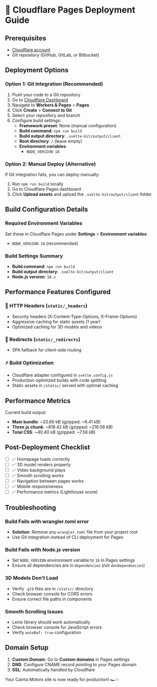 # 🚀 Cloudflare Pages Deployment Guide

## Prerequisites
- [Cloudflare account](https://cloudflare.com)
- Git repository (GitHub, GitLab, or Bitbucket)

## Deployment Options

### Option 1: Git Integration (Recommended)
1. Push your code to a Git repository
2. Go to [Cloudflare Dashboard](https://dash.cloudflare.com)
3. Navigate to **Workers & Pages** > **Pages**
4. Click **Create** > **Connect to Git**
5. Select your repository and branch
6. Configure build settings:
   - **Framework preset**: None (manual configuration)
   - **Build command**: `npm run build`
   - **Build output directory**: `.svelte-kit/output/client`
   - **Root directory**: `/` (leave empty)
   - **Environment variables**: 
     - `NODE_VERSION`: `18`

### Option 2: Manual Deploy (Alternative)
If Git integration fails, you can deploy manually:
1. Run `npm run build` locally
2. Go to Cloudflare Pages dashboard
3. Click **Upload assets** and upload the `.svelte-kit/output/client` folder

## Build Configuration Details

### Required Environment Variables
Set these in Cloudflare Pages under **Settings** > **Environment variables**:
- `NODE_VERSION`: `18` (recommended)

### Build Settings Summary
- **Build command**: `npm run build` 
- **Build output directory**: `.svelte-kit/output/client`
- **Node.js version**: `18.x`

## Performance Features Configured

### 🎯 HTTP Headers (`static/_headers`)
- Security headers (X-Content-Type-Options, X-Frame-Options)
- Aggressive caching for static assets (1 year)
- Optimized caching for 3D models and videos

### 🔄 Redirects (`static/_redirects`)
- SPA fallback for client-side routing

### ⚡ Build Optimization
- Cloudflare adapter configured in `svelte.config.js`
- Production-optimized builds with code splitting
- Static assets in `/static/` served with optimal caching

## Performance Metrics
Current build output:
- **Main bundle**: ~33.66 kB (gzipped: ~9.41 kB)
- **Three.js chunk**: ~819.42 kB (gzipped: ~216.56 kB)
- **Total CSS**: ~40.40 kB (gzipped: ~7.58 kB)

## Post-Deployment Checklist
- [ ] ✅ Homepage loads correctly
- [ ] ✅ 3D model renders properly
- [ ] ✅ Video background plays
- [ ] ✅ Smooth scrolling works
- [ ] ✅ Navigation between pages works
- [ ] ✅ Mobile responsiveness
- [ ] ✅ Performance metrics (Lighthouse score)

## Troubleshooting

### Build Fails with wrangler.toml error
- **Solution**: Remove any `wrangler.toml` file from your project root
- Use Git integration instead of CLI deployment for Pages

### Build Fails with Node.js version
- Set `NODE_VERSION` environment variable to `18` in Pages settings
- Ensure all dependencies are in `dependencies` (not `devDependencies`)

### 3D Models Don't Load
- Verify `.glb` files are in `/static/` directory  
- Check browser console for CORS errors
- Ensure correct file paths in components

### Smooth Scrolling Issues
- Lenis library should work automatically
- Check browser console for JavaScript errors
- Verify `autoRaf: true` configuration

## Domain Setup
1. **Custom Domain**: Go to **Custom domains** in Pages settings
2. **DNS**: Configure CNAME record pointing to your Pages domain
3. **SSL**: Automatically handled by Cloudflare

Your Cainta Motors site is now ready for production! 🏎️✨